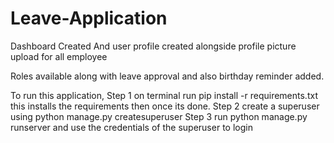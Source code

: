 # Leave-Application

Dashboard Created And user profile created alongside profile picture upload for all employee

Roles available along with leave approval and also birthday reminder added.

To run this application,
Step 1 on terminal run pip install -r requirements.txt this installs the requirements then once its done. 
Step 2 create a superuser using python manage.py createsuperuser
Step 3 run python manage.py runserver and use the credentials of the superuser to login
